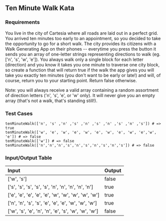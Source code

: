 ## Ten Minute Walk Kata

### Requirements 

You live in the city of Cartesia where all roads are laid out in a perfect grid. You arrived ten minutes too early to an appointment, so you decided to take the opportunity to go for a short walk. The city provides its citizens with a Walk Generating App on their phones -- everytime you press the button it sends you an array of one-letter strings representing directions to walk (eg. ['n', 's', 'w', 'e']). You always walk only a single block for each letter (direction) and you know it takes you one minute to traverse one city block, so create a function that will return true if the walk the app gives you will take you exactly ten minutes (you don't want to be early or late!) and will, of course, return you to your starting point. Return false otherwise.

Note: you will always receive a valid array containing a random assortment of direction letters ('n', 's', 'e', or 'w' only). It will never give you an empty array (that's not a walk, that's standing still!).

### Test Cases

```
tenMinuteWalk(['n', 's' ,'n' ,'s' ,'n' ,'s' ,'n' ,'s' ,'n' ,'s']) # => true
tenMinuteWalk(['w', 'e', 'w', 'e', 'w', 'e', 'w', 'e', 'w', 'e','w', 'e']) # => false
tenMinuteWalk(['w']) # => false
tenMinuteWalk(['n','n','n','s','n','s','n','s','n','s']) # => false
```

### Input/Output Table

| Input                                              | Output |
| :------------------------------------------------- | :----- |
| ['w', 's']                                         | false  |
| ['s', 's', 's', 's', 's', 'n', 'n', 'n', 'n', 'n'] | true   |
| ['e', 'e', 'e', 'e', 'e', 'w', 'w', 'w', 'w', 'w'] | true   |
| ['n', 'n', 's', 's', 'e', 'e', 'e', 'w', 'w', 'w'] | true   |
| ['w', 's', 'e', 'n', 'n', 'e', 's', 'w', 'w', 'w'] | false  |
